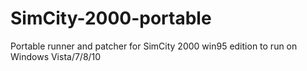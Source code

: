# SimCity-2000-portable
Portable runner and patcher for SimCity 2000 win95 edition to run on Windows Vista/7/8/10
